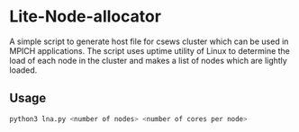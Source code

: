# Lite-Node-allocator
A simple script to generate host file for csews cluster which can be used in MPICH applications. 
The script uses uptime utility of Linux to determine the load of each node in the cluster and makes a list of nodes which are lightly loaded.



## Usage

```python
python3 lna.py <number of nodes> <number of cores per node>
```
